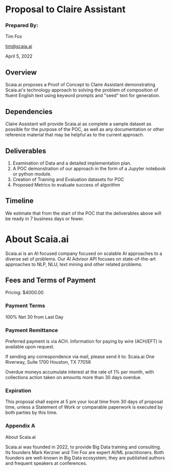 # Proposal to Claire Assistant


### Prepared By:  

Tim Fox

tim@scaia.ai

April 5, 2022

## Overview

Scaia.ai proposes a Proof of Concept to Claire Assistant demonstrating Scaia.ai's 
technology approach to solving the problem of composition of fluent English
text using keyword prompts and "seed" text for generation.

## Dependencies

Claire Assistant will provide Scaia.ai as complete a sample dataset as possible for the 
purpose of the POC, as well as any documentation or other reference material that may
be helpful as to the current approach.

## Deliverables

1. Examination of Data and a detailed implementation plan.
2. A POC demonstration of our approach in the form of a Jupyter notebook or python module.
3. Creation of Training and Evaluation datasets for POC
4. Proposed Metrics to evaluate success of algorithm

## Timeline

We estimate that from the start of the POC that the deliverables above will be ready in
7 business days or fewer.

# About Scaia.ai

Scaia.ai is an AI focused company focused on scalable AI approaches to a diverse
set of problems. Our AI Advisor API focuses on state-of-the-art approaches to
NLP, NLU, text mining and other related problems.

## Fees and Terms of Payment

Pricing: $4000.00

### Payment Terms

100% Net 30 from Last Day

### Payment Remittance

Preferred payment is via ACH.  Information for paying by wire (ACH/EFT) is available upon request.

If sending any correspondence via mail, please send it to:
	Scaia.ai
	One Riverway, Suite 1700
	Houston, TX 77056

Overdue moneys accumulate interest at the rate of 1% per month, with collections action taken on amounts more than 30 days overdue.


### Expiration

This proposal shall expire at 5 pm your local time from 30 days of proposal time, unless a Statement of Work or comparable paperwork is executed by both parties by this time.

### Appendix A

About Scaia.ai

Scaia.ai was founded in 2022, to provide Big Data training and consulting.  Its founders Mark Kerzner and Tim Fox are expert AI/ML practitioners.  Both founders are well-known in Big Data ecosystem; they are  published authors and frequent speakers at conferences.
